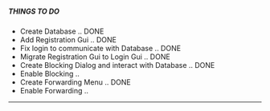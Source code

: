 #####   THINGS    TO    DO  ##########


- Create Database .. DONE
- Add Registration Gui .. DONE
- Fix login to communicate with Database .. DONE
- Migrate Registration Gui to Login Gui .. DONE
- Create Blocking Dialog and interact with Database .. DONE
- Enable Blocking ..
- Create Forwarding Menu .. DONE
- Enable Forwarding ..



------------------------------------------------------------------